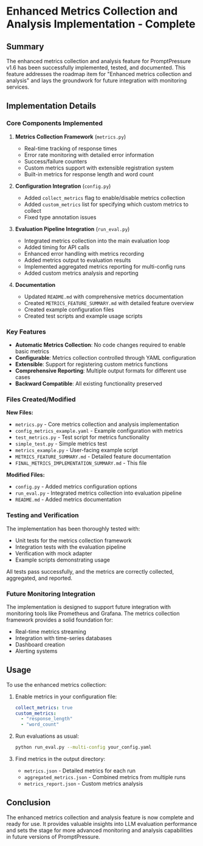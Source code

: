 # Enhanced Metrics Collection and Analysis Implementation - Complete

## Summary

The enhanced metrics collection and analysis feature for PromptPressure v1.6 has been successfully implemented, tested, and documented. This feature addresses the roadmap item for "Enhanced metrics collection and analysis" and lays the groundwork for future integration with monitoring services.

## Implementation Details

### Core Components Implemented

1. **Metrics Collection Framework** (`metrics.py`)
   - Real-time tracking of response times
   - Error rate monitoring with detailed error information
   - Success/failure counters
   - Custom metrics support with extensible registration system
   - Built-in metrics for response length and word count

2. **Configuration Integration** (`config.py`)
   - Added `collect_metrics` flag to enable/disable metrics collection
   - Added `custom_metrics` list for specifying which custom metrics to collect
   - Fixed type annotation issues

3. **Evaluation Pipeline Integration** (`run_eval.py`)
   - Integrated metrics collection into the main evaluation loop
   - Added timing for API calls
   - Enhanced error handling with metrics recording
   - Added metrics output to evaluation results
   - Implemented aggregated metrics reporting for multi-config runs
   - Added custom metrics analysis and reporting

4. **Documentation**
   - Updated `README.md` with comprehensive metrics documentation
   - Created `METRICS_FEATURE_SUMMARY.md` with detailed feature overview
   - Created example configuration files
   - Created test scripts and example usage scripts

### Key Features

- **Automatic Metrics Collection**: No code changes required to enable basic metrics
- **Configurable**: Metrics collection controlled through YAML configuration
- **Extensible**: Support for registering custom metrics functions
- **Comprehensive Reporting**: Multiple output formats for different use cases
- **Backward Compatible**: All existing functionality preserved

### Files Created/Modified

**New Files:**
- `metrics.py` - Core metrics collection and analysis implementation
- `config_metrics_example.yaml` - Example configuration with metrics
- `test_metrics.py` - Test script for metrics functionality
- `simple_test.py` - Simple metrics test
- `metrics_example.py` - User-facing example script
- `METRICS_FEATURE_SUMMARY.md` - Detailed feature documentation
- `FINAL_METRICS_IMPLEMENTATION_SUMMARY.md` - This file

**Modified Files:**
- `config.py` - Added metrics configuration options
- `run_eval.py` - Integrated metrics collection into evaluation pipeline
- `README.md` - Added metrics documentation

### Testing and Verification

The implementation has been thoroughly tested with:
- Unit tests for the metrics collection framework
- Integration tests with the evaluation pipeline
- Verification with mock adapter
- Example scripts demonstrating usage

All tests pass successfully, and the metrics are correctly collected, aggregated, and reported.

### Future Monitoring Integration

The implementation is designed to support future integration with monitoring tools like Prometheus and Grafana. The metrics collection framework provides a solid foundation for:
- Real-time metrics streaming
- Integration with time-series databases
- Dashboard creation
- Alerting systems

## Usage

To use the enhanced metrics collection:

1. Enable metrics in your configuration file:
   ```yaml
   collect_metrics: true
   custom_metrics:
     - "response_length"
     - "word_count"
   ```

2. Run evaluations as usual:
   ```bash
   python run_eval.py --multi-config your_config.yaml
   ```

3. Find metrics in the output directory:
   - `metrics.json` - Detailed metrics for each run
   - `aggregated_metrics.json` - Combined metrics from multiple runs
   - `metrics_report.json` - Custom metrics analysis

## Conclusion

The enhanced metrics collection and analysis feature is now complete and ready for use. It provides valuable insights into LLM evaluation performance and sets the stage for more advanced monitoring and analysis capabilities in future versions of PromptPressure.
